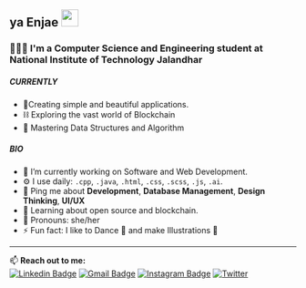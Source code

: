 ## ya Enjae <img src="https://raw.githubusercontent.com/MartinHeinz/MartinHeinz/master/wave.gif" width="30px">

### 👩🏻‍💻 I'm a Computer Science and Engineering student at National Institute of Technology Jalandhar
<!-- <br> -->
<!--  [See my Website](https://enjae.netlify.app/)  -->
<!--  [Visit my webiste](https://enjae.netlify.app) -->
<!-- <br>  -->

##### CURRENTLY
- 🎇Creating simple and beautiful applications.
- ⛓ Exploring the vast world of Blockchain 
- 🤍 Mastering Data Structures and Algorithm

##### BIO
- 🔭 I’m currently working on Software and Web Development.
- ⚙️ I use daily: `.cpp`, `.java`, `.html`, `.css`, `.scss`, `.js`, `.ai`.
- 💬 Ping me about **Development**, **Database Management**, **Design Thinking**, **UI/UX**
- 🌱 Learning about open source and blockchain.
- 👧 Pronouns: she/her 
- ⚡ Fun fact: I like to Dance 💃 and make Illustrations 🎨

<!-- 
<img width="490" height="165" src="https://github-readme-stats.vercel.app/api?username=enjae&show_icons=true&hide_border=false&line_height=20&title_color=f69673&icon_color=1b93c9&show_owner=true"/> -->
<!-- <img src="(https://github-readme-stats.vercel.app/api/top-langs/?username=enjae/"> -->
<!-- ![Top Langs](https://github-readme-stats.vercel.app/api/top-langs/?username=enjae&hide=TeX&layout=compact) -->

<hr>


📫 **Reach out to me:** <br>
[![Linkedin Badge](https://img.shields.io/badge/LinkedIn-0077B5?style=for-the-badge&logo=linkedin&logoColor=white)](https://www.linkedin.com/in/nandini-jaryal-3b8522201)   [![Gmail Badge](https://img.shields.io/badge/Gmail-D14836?style=for-the-badge&logo=gmail&logoColor=white)](mailto:jarialnandini1911@gmail.com)   [![Instagram Badge](https://img.shields.io/badge/Instagram-E4405F?style=for-the-badge&logo=instagram&logoColor=white)](https://www.instagram.com/enjae_/)   [![Twitter](https://img.shields.io/badge/Twitter-1DA1F2?style=for-the-badge&logo=twitter&logoColor=white)](https://twitter.com/enjaeee) 



<!-- **enjae/enjae** is a ✨ _special_ ✨ repository because its `README.md` (this file) appears on your GitHub profile.

Here are some ideas to get you started: -->

<!-- 
- 🌱 I’m currently learning Blockchain and related technologies like Ethereum, Tezos , Smart contracts, Web3 and more 💻
- 👯 I’m looking to collaborate on anything related to blockchain and web development 😃
- 🤔 I’m looking for help with learning how to create Smart Contracts.
- 💬 Ask me about Database Management, Software Development, Frontend Development, UI/UX and Machine Learning
- 📫 Contact me: [![Linkedin Badge](https://img.shields.io/badge/LinkedIn-0077B5?style=for-the-badge&logo=linkedin&logoColor=white)](https://www.linkedin.com/in/nandini-jaryal-3b8522201)   [![Gmail Badge](https://img.shields.io/badge/Gmail-D14836?style=for-the-badge&logo=gmail&logoColor=white)](mailto:jarialnandini1911@gmail.com)   [![Instagram Badge](https://img.shields.io/badge/Instagram-E4405F?style=for-the-badge&logo=instagram&logoColor=white)](https://www.instagram.com/enjae_/)   [![Twitter](https://img.shields.io/badge/Twitter-1DA1F2?style=for-the-badge&logo=twitter&logoColor=white)](https://twitter.com/enjaeee) -->


